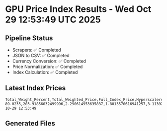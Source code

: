 # GPU Price Index Results - Wed Oct 29 12:53:49 UTC 2025

## Pipeline Status
- Scrapers: ✅ Completed
- JSON to CSV: ✅ Completed
- Currency Conversion: ✅ Completed
- Price Normalization: ✅ Completed
- Index Calculation: ✅ Completed

## Latest Index Prices
```
Total_Weight_Percent,Total_Weighted_Price,Full_Index_Price,Hyperscalers_Only_Price,Non_Hyperscalers_Only_Price,Hyperscaler_Weight,Non_Hyperscaler_Weight,Calculation_Date
89.0235,203.91856032499996,2.290614953635837,1.8013570616941257,3.113920532794914,55.84,33.183499999999995,2025-10-29 12:53:49
```

## Generated Files
```
```
